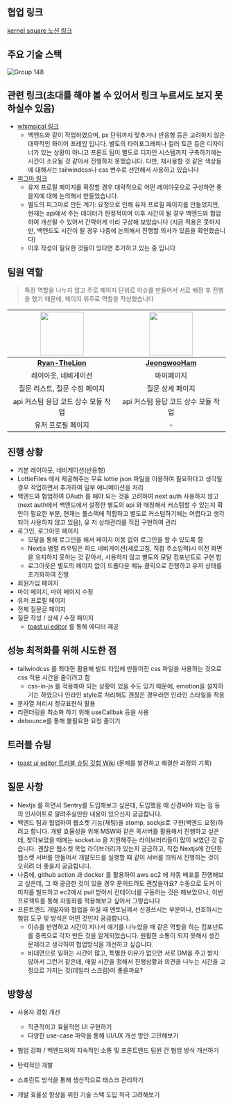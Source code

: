 ## 협업 링크

[kernel square 노션 링크](https://www.notion.so/KernelSquare-96828531139a49a2983ec2a09a0df0ae?pvs=4)

## 주요 기술 스택

![Group 148](https://github.com/KernelSquare/Frontend/assets/123251211/37a1f214-c768-4731-9db3-ffb044ade7c9)


## 관련 링크(초대를 해야 볼 수 있어서 링크 누르셔도 보지 못하실수 있음)

- [whimsical 링크](https://whimsical.com/kernelsquare-wireframe-Fg9Nsfmc73hfrCAD7waAxH)
  - 백엔드와 같이 작업하였으며, px 단위까지 맞추거나 반응형 등은 고려하지 않은 대략적인 와이어 프레임 입니다. 별도의 타이포그래피나 컬러 토큰 등은 디자이너가 있는 상황이 아니고 프론트 팀이 별도로 디자인 시스템까지 구축하기에는 시간이 소요될 것 같아서 진행하지 못했습니다. 다만, 재사용할 것 같은 색상들에 대해서는 tailwindcss나 css 변수로 선언해서 사용하고 있습니다
- [피그마 링크](https://www.figma.com/file/C06BL9d90R8S0aGZ7g9u2R/Untitled?type=design&node-id=0%3A1&mode=design&t=O7pBHyVWpDTRgJ0M-1)
  - 유저 프로필 페이지를 확장할 경우 대략적으로 어떤 레이아웃으로 구성하면 좋을지에 대해 논의해서 만들었습니다.
  - 별도의 피그마로 만든 계기: 요청으로 인해 유저 프로필 페이지를 만들었지만, 현재는 api에서 주는 데이터가 한정적이며 이후 시간이 될 경우 백엔드와 협업하여 개선될 수 있어서 간략하게 미리 구상해 보았습니다 (지금 적용은 못하지만, 백엔드도 시간이 될 경우 나중에 논의해서 진행할 의사가 있음을 확인했습니다)
  - 이후 작성이 필요한 것들이 있다면 추가하고 있는 중 입니다

## 팀원 역할

> 특정 역할을 나누지 않고 주로 페이지 단위로 이슈를 만들어서 서로 배정 후 진행을 했기 때문에, 페이지 위주로 역할을 작성했습니다

| <a href="https://github.com/Ryan-TheLion" target="_blank"><img src="https://avatars.githubusercontent.com/u/110394773?v=4" width="100" height="100" /></a> | <a href="https://github.com/JeongwooHam" target="_blank"><img src="https://avatars.githubusercontent.com/u/123251211?v=4" width="100" height="100" /></a> |
| :--------------------------------------------------------------------------------------------------------------------------------------------------------: | :-------------------------------------------------------------------------------------------------------------------------------------------------------: |
|                                                    **[Ryan-TheLion](https://github.com/Ryan-TheLion)**                                                     |                                                     **[JeongwooHam](https://github.com/JeongwooHam)**                                                     |
|                                                                    레이아웃, 네비게이션                                                                    |                                                                        마이페이지                                                                         |
|                                                               질문 리스트, 질문 수정 페이지                                                                |                                                                     질문 상세 페이지                                                                      |
|                                                            api 커스텀 응답 코드 상수 모듈 작업                                                             |                                                            api 커스텀 응답 코드 상수 모듈 작업                                                            |
|                                                                     유저 프로필 페이지                                                                     |                                                                             -                                                                             |

## 진행 상황

- 기본 레이아웃, 네비게이션(반응형)
- LottieFiles 에서 제공해주는 무료 lottie json 파일을 이용하여 필요하다고 생각될 경우 작업하면서 추가하여 일부 애니메이션을 처리
- 백엔드와 협업하여 OAuth 를 해야 되는 것을 고려하여 next auth 사용하지 않고(next auth에서 백엔드에서 설정한 별도의 api 와 매칭해서 커스텀할 수 있는지 확인이 필요한 부분, 현재는 풀스택에 적합하고 별도로 커스텀하기에는 어렵다고 생각되어 사용하지 않고 있음), 유 저 상태관리를 직접 구현하여 관리
- 로그인, 로그아웃 페이지
  - 모달을 통해 로그인을 해서 페이지 이동 없이 로그인을 할 수 있도록 함
  - Nextjs 병렬 라우팅은 하드 네비게이션(새로고침, 직접 주소입력)시 이전 화면을 유지하지 못하는 것 같아서, 사용하지 않고 별도의 모달 컴포넌트로 구현 함
  - 로그아웃은 별도의 페이지 없이 드롭다운 메뉴 클릭으로 진행하고 유저 상태를 초기화하여 진행
- 회원가입 페이지
- 마이 페이지, 마이 페이지 수정
- 유저 프로필 페이지
- 전체 질문글 페이지
- 질문 작성 / 상세 / 수정 페이지
  - [toast ui editor](https://ui.toast.com/tui-editor) 를 통해 에디터 제공

## 성능 최적화를 위해 시도한 점

- tailwindcss 를 최대한 활용해 빌드 타임에 만들어진 css 파일을 사용하는 것으로 css 적용 시간을 줄이려고 함
  - css-in-js 를 적용해야 되는 상황이 있을 수도 있기 때문에, emotion을 설치하기는 하였으나 인라인 style로 처리해도 괜찮은 경우라면 인라인 스타일을 적용
- 문자열 처리시 정규표현식 활용
- 리렌더링을 최소화 하기 위해 useCallbak 등을 사용
- debounce를 통해 불필요한 요청 줄이기

## 트러블 슈팅

- [toast ui editor 트러블 슈팅 깃헙 Wiki](<https://github.com/KernelSquare/Frontend/wiki/@toast%E2%80%90ui-editor-%EC%9D%B4%EC%8A%88-(with-Next.js-14-app-router)>) (문제를 발견하고 해결한 과정의 기록)

## 질문 사항

- Nextjs 를 하면서 Sentry를 도입해보고 싶은데, 도입했을 때 신경써야 되는 점 등의 인사이트로 알려주실만한 내용이 있으신지 궁금합니다.
- 백엔드 팀과 협업하여 웹소켓 기능(채팅)을 stomp, sockjs로 구현(백엔드 요청)하려고 합니다. 개발 효율성을 위해 MSW와 같은 목서버를 활용해서 진행하고 싶은데, 찾아보았을 때에는 socket.io 을 지원해주는 라이브러리들이 많이 보였던 것 같습니다. 괜찮은 웹소켓 목업 라이브러리가 있는지 궁금하고, 직접 Nextjs에 간단한 웹소켓 서버를 만들어서 개발모드를 실행할 때 같이 서버를 띄워서 진행하는 것이 오히려 더 좋을지 궁금합니다.
- 나중에, github action 과 docker 를 활용하여 aws ec2 에 자동 배포를 진행해보고 싶은데, 그 때 궁금한 것이 있을 경우 문의드려도 괜찮을까요? 수동으로 도커 이미지를 빌드하고 ec2에서 pull 받아서 컨테이너를 구동하는 것은 해보았으나, 이번 프로젝트를 통해 자동화를 적용해보고 싶어서 그렇습니다
- 프론트엔드 개발자와 협업을 하실 때 멘토님께서 신경쓰시는 부분이나, 선호하시는 협업 도구 및 방식은 어떤 것인지 궁금합니다.
  - 이슈를 반영하고 시간이 지나서 얘기를 나누었을 때 같은 역할을 하는 컴포넌트를 중복으로 각자 만든 것을 알게되었습니다. 원활한 소통이 되지 못해서 생긴 문제라고 생각하여 협업방식을 개선하고 싶습니다.
  - 비대면으로 일하는 시간이 많고, 특별한 이유가 없으면 서로 DM을 주고 받지 않아서 그런거 같은데, 매일 시간을 정해서 진행상황과 의견을 나누는 시간을 고정으로 가지는 것(데일리 스크럼)이 좋을까요?

## 방향성

- 사용자 경험 개선

  - 직관적이고 효율적인 UI 구현하기
  - 다양한 use-case 파악을 통해 UI/UX 개선 방안 고민해보기

- 협업 강화 / 백엔드와의 지속적인 소통 및 프론트엔드 팀원 간 협업 방식 개선하기

- 탄력적인 개발

- 스프린트 방식을 통해 생산적으로 태스크 관리하기

- 개발 효율성 향상을 위한 기술 스택 도입 적극 고려해보기

